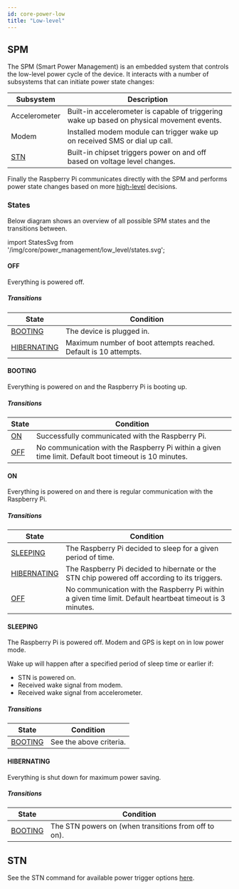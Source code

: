 ```yaml
---
id: core-power-low
title: "Low-level"
---
```


## SPM

The SPM (Smart Power Management) is an embedded system that controls the low-level power cycle of the device. It interacts with a number of subsystems that can initiate power state changes:

| Subsystem | Description |
| ------ | ------ |
| Accelerometer | Built-in accelerometer is capable of triggering wake up based on physical movement events. |
| Modem | Installed modem module can trigger wake up on received SMS or dial up call. |
| [STN](#stn) | Built-in chipset triggers power on and off based on voltage level changes. |

Finally the Raspberry Pi communicates directly with the SPM and performs power state changes based on more [high-level](high_level.md) decisions.  

### States

Below diagram shows an overview of all possible SPM states and the transitions between.


import StatesSvg from '/img/core/power_management/low_level/states.svg';

<StatesSvg />

#### OFF

Everything is powered off.

##### Transitions

| State | Condition |
| ------ | ------ |
| [BOOTING](#booting) | The device is plugged in. |
| [HIBERNATING](#hibernating) | Maximum number of boot attempts reached. Default is 10 attempts. |

#### BOOTING

Everything is powered on and the Raspberry Pi is booting up.

##### Transitions

| State | Condition |
| ------ | ------ |
| [ON](#on) | Successfully communicated with the Raspberry Pi. |
| [OFF](#off) | No communication with the Raspberry Pi within a given time limit. Default boot timeout is 10 minutes. |

#### ON

Everything is powered on and there is regular communication with the Raspberry Pi.

##### Transitions

| State | Condition |
| ------ | ------ |
| [SLEEPING](#sleeping) | The Raspberry Pi decided to sleep for a given period of time. |
| [HIBERNATING](#hibernating) | The Raspberry Pi decided to hibernate or the STN chip powered off according to its triggers. |
| [OFF](#off) | No communication with the Raspberry Pi within a given time limit. Default heartbeat timeout is 3 minutes. |

#### SLEEPING

The Raspberry Pi is powered off. Modem and GPS is kept on in low power mode.

Wake up will happen after a specified period of sleep time or earlier if:

  - STN is powered on.
  - Received wake signal from modem.
  - Received wake signal from accelerometer.

##### Transitions

| State | Condition |
| ------ | ------ |
| [BOOTING](#booting) | See the above criteria. |

#### HIBERNATING

Everything is shut down for maximum power saving.

##### Transitions

| State | Condition |
| ------ | ------ |
| [BOOTING](#booting) | The STN powers on (when transitions from off to on). |

## STN

See the STN command for available power trigger options [here](../commands/stn.md).
